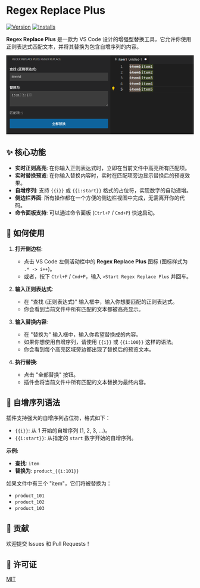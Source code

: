 # Regex Replace Plus

[![Version](https://img.shields.io/visual-studio-marketplace/v/LRainner.regex-replace-plus.svg)](https://marketplace.visualstudio.com/items?itemName=LRainner.regex-replace-plus)
[![Installs](https://img.shields.io/visual-studio-marketplace/i/LRainner.regex-replace-plus.svg)](https://marketplace.visualstudio.com/items?itemName=LRainner.regex-replace-plus)

**Regex Replace Plus** 是一款为 VS Code 设计的增强型替换工具，它允许你使用正则表达式匹配文本，并将其替换为包含自增序列的内容。

![插件截图预览](https://raw.githubusercontent.com/LRainner/Pic/main/img/1e4e437b90d62c6a7ea5f4e62bd72e82.png)

## ✨ 核心功能

- **实时正则高亮**: 在你输入正则表达式时，立即在当前文件中高亮所有匹配项。
- **实时替换预览**: 在你输入替换内容时，实时在匹配项旁边显示替换后的预览效果。
- **自增序列**: 支持 `{{i}}` 或 `{{i:start}}` 格式的占位符，实现数字的自动递增。
- **侧边栏界面**: 所有操作都在一个方便的侧边栏视图中完成，无需离开你的代码。
- **命令面板支持**: 可以通过命令面板 (`Ctrl+P` / `Cmd+P`) 快速启动。

## 🚀 如何使用

1.  **打开侧边栏**:
    - 点击 VS Code 左侧活动栏中的 **Regex Replace Plus** 图标 (图标样式为 `.* -> i++`)。
    - 或者，按下 `Ctrl+P` / `Cmd+P`，输入 `>Start Regex Replace Plus` 并回车。

2.  **输入正则表达式**:
    - 在 "查找 (正则表达式)" 输入框中，输入你想要匹配的正则表达式。
    - 你会看到当前文件中所有匹配的文本都被高亮显示。

3.  **输入替换内容**:
    - 在 "替换为" 输入框中，输入你希望替换成的内容。
    - 如果你想使用自增序列，请使用 `{{i}}` 或 `{{i:100}}` 这样的语法。
    - 你会看到每个高亮区域旁边都出现了替换后的预览文本。

4.  **执行替换**:
    - 点击 "全部替换" 按钮。
    - 插件会将当前文件中所有匹配的文本替换为最终内容。

## 🔢 自增序列语法

插件支持强大的自增序列占位符，格式如下：

- `{{i}}`: 从 1 开始的自增序列 (1, 2, 3, ...)。
- `{{i:start}}`: 从指定的 `start` 数字开始的自增序列。

**示例:**

-   **查找**: `item`
-   **替换为**: `product_{{i:101}}`

如果文件中有三个 "item"，它们将被替换为：
- `product_101`
- `product_102`
- `product_103`

## 🤝 贡献

欢迎提交 Issues 和 Pull Requests！

## 📄 许可证

[MIT](LICENSE)
